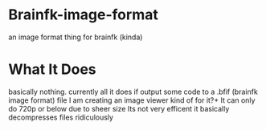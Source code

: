 # Brainfk-image-format
an image format thing for brainfk (kinda)
# What It Does
basically nothing.
currently all it does if output some code to a .bfif (brainfk image format) file
I am creating an image viewer kind of for it?+
It can only do 720p or below due to sheer size
Its not very efficent it basically decompresses files ridiculously
